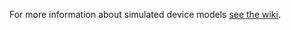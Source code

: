 For more information about simulated device models
[see the wiki](https://github.com/Azure/device-simulation-java/wiki/Device-Models).
